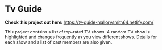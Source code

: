 # Tv Guide

**Check this project out here:** https://tv-guide-mallorysmith64.netlify.com/  </br>

This project contains a list of top-rated TV shows. A random TV show is highlighted and changes frequently as you view different shows. Details for each show and a list of cast members are also given.
